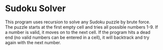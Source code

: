 # Sudoku Solver

This program uses recursion to solve any Sudoku puzzle by brute force.  The puzzle starts at the first empty cell and tries all possible numbers 1-9.  If a number is valid, it moves on to the next cell.  If the program hits a dead end (no valid numbers can be entered in a cell), it will backtrack and try again with the next number.
